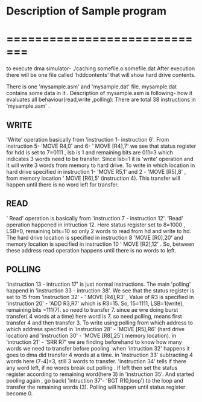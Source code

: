 # Description of Sample program
# =============================
to execute dma simulator-       ./caching somefile.o somefile.dat
After execution there will be one file called 'hddcontents' that will show hard drive contents.

There is one 'mysample.asm' and 'mysample.dat' file. mysample.dat contains some data in it . Description of mysample.asm is following- how it evaluates all behaviour(read,write ,polling):
There are total 38 instructions in 'mysample.asm' .

## WRITE
'Write' operation basically from 'instruction 1- instruction 6'.  From instruction 5- 'MOVE R4,0' and  6-  ' MOVE [R4],7' we see that status register for hdd is set to 7=0111 , lsb is 1 and remaining bits are 011=3 which indicates 3 words need to be transfer. Since lsb=1 it is 'write' operation and it will write 3 words from memory to hard drive. To write in which location in hard drive specified in  instruction
1- 'MOVE R5,1' and 2 - 'MOVE [R5],8' , from memory location ' MOVE [R6],5' (instruction 4). This transfer will happen until there is no word left for transfer.  

## READ
' Read' operation is basically from 'instruction 7 - instruction 12'. 'Read' operation happened in intruction 12. Here status register set to 8=1000 , LSB=0, remaining bits=10 so only 2 words to read from hd and write to hd. The hard drive location is specified in instruction 8  'MOVE [R0],20' and memory location is specified in instruction 10 ' MOVE [R2],12' . So, between these address  read operation happens until there is no words to left.

## POLLING
'instruction 13 - intruction 17' is just normal instructions. The main 'polling' happend in 'instruction 33 - intruction 38'. 
We see that the status register is set to 15 from 'instruction 32'  -  ' MOVE [R4],R3' , Value of R3 is specified in 'instruction 20' - 'ADD R3,R7' which is R3=15. So, 15=1111, LSB=1(write), remaining bits =111(7). so need to transfer 7. since ae wre doing burst transfer( 4 words at a time) here word is 7. so need polling, means first transfer 4 and then transfer 3. To write using polling from which address to which address specified in 'instruction 28' - 'MOVE [R5],R6' (hard drive location) and 'instruction 30' - 'MOVE [R8],25'( memory location). in 'intruction 21' - 'SRR R7' we are finding beforehand to know how many words we need to transfer before pooling. when 'intruction 32' happens  it goes to dma did transfer 4 words at a time. in 'instruction 33'  subtracting 4 words here (7-4)=3, still 3 words to transfer. 'instruction 34' tells if there any word left, if no words break out polling . If left then set the status register according to remaining word(here 3) in 'instruction 35'. And started pooling again , go back( 'intruction 37'- 'BGT R10,loop') to the loop and transfer the remaining words (3). Polling will happen until status register become 0. 
